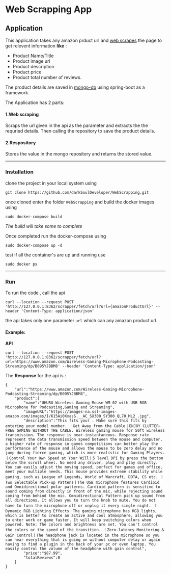 # Web Scrapping App

## Application

This application takes any amazon prduct url and [web scrapes](https://en.wikipedia.org/wiki/Web_scraping) the page to get relevent information **like** :

- Product Name/Title
- Product image url
- Product description
- Product price
- Product total number of reviews.

The product details are saved in [mongo-db](https://www.mongodb.com/) using spring-boot as a framework.

The Application has 2 parts:

#### 1.Web scraping
  
  Scraps the url given in the api as the parameter and extracts the the requried details. Then calling the repository to save the product details.
  
#### 2.Respository

  Stores the value in the mongo repository and returns the stored value.


---------------

### Installation

clone the project in your local system using

```
git clone https://github.com/darkSoulDeveloper/WebScrapping.git
```

once cloned enter the folder `WebScrapping` and build the docker images using

```
sudo docker-compose build 
```
_The build will take some to complete_

Once completed run the docker-compose using

```
sudo docker-compose up -d
```

test if all the container's are up and running use 

```
sudo docker ps
```

----------

### Run

To run the code , call the api

```
curl --location --request POST 'http://127.0.0.1:8362/scrapper/fetch/url?url={amazonProductUrl}' --header 'Content-Type: application/json'
```
the api takes only one parameter `url` which can any amazon product url.

#### Example:

**API**

```
curl --location --request POST 'http://127.0.0.1:8362/scrapper/fetch/url?url=https://www.amazon.com/Wireless-Gaming-Microphone-Podcasting-Streaming/dp/B095YJBBM8' --header 'Content-Type: application/json'

```


The **Response** for the api is :

```
{
    "url":"https://www.amazon.com/Wireless-Gaming-Microphone-Podcasting-Streaming/dp/B095YJBBM8",
    "product":{
        "name":"UHURU Wireless Gaming Mouse WM-02 with USB RGB Microphone for Podcasting,Gaming and Streaming",
        "imageURL":"https://images-na.ssl-images-amazon.com/images/I/615Ai0XxasS.__AC_SX300_SY300_QL70_ML2_.jpg",
        "description":"This fits your . Make sure this fits by entering your model number. 丨Get Away from the Cable丨ENJOY CLUTTER-FREE GAMING WITHOUT THE CABLE. Wireless gaming mouse for 50ft wireless transmission. The response is near-instantaneous. Response rate represent the data transmission speed between the mouse and computer, a higher rate of response in games competitions can better play the performance of the mouse and allows the mouse to be zero delay and no jump during fierce gaming, which is more realistic for Gaming Players. 丨Control Your Own Speed at Your Will丨5 level DPI by press the button below the scroll wheel. No need any driver, plug and play directly. You can easily adjust the moving speed, perfect for games and office, meet your multiple needs. This mouse provides extreme stability while gaming, such as League of Legends, World of Warcraft, DOTA, CS etc. 丨Two Selectable Pick-up Pattens丨The USB microphone features Cardioid and Omnidirectional polar patterns. Cardioid pattern is sensitive to sound coming from directly in front of the mic, while rejecting sound coming from behind the mic. Omnidirectional Pattern pick up sound from all directions. It allows you to turn the knob to mute. You do not have to turn the microphone off or unplug it every single night. 丨Dynamic RGB Lighting Effects丨The gaming microphone has RGB lights, which is better to create an active and cool atmosphere, allowing you to enter work or game faster. It will keep switching colors when powered. Note: The colors and brightness are set. You can't control the colors or the speed of the transition. 丨Zero-latency Monitoring & Gain Control丨The headphone jack is located in the microphone so you can hear everything that is going on without computer delay or again having to find a plugin in the back of your pc or even laptop. You easily control the volume of the headphone with gain control",
        "price":"$87.99",
        "totalReviews":0
    }
}

```




